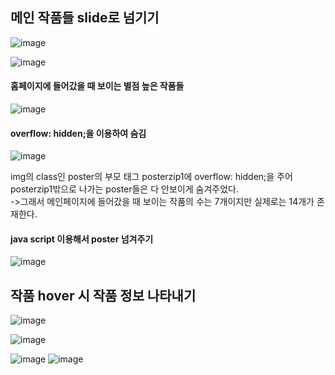 ## 메인 작품들 slide로 넘기기 

![image](https://user-images.githubusercontent.com/122864238/231421266-b3dd8229-0254-4094-8026-fe5c447a6e62.png)

![image](https://user-images.githubusercontent.com/122864238/231422238-5cb5c2c1-7ec4-4394-991d-84e77a33b457.png)


#### 홈페이지에 들어갔을 때 보이는 별점 높은 작품들
![image](https://user-images.githubusercontent.com/122864238/231421623-f451846d-ccc8-4924-9254-f147ecb01d1c.png)

#### overflow: hidden;을 이용하여 숨김
![image](https://user-images.githubusercontent.com/122864238/231422553-21ab10ab-0514-48b0-a423-e12090f204af.png)

img의 class인 poster의 부모 태그 posterzip1에 overflow: hidden;을 주어 posterzip1밖으로 나가는 poster들은 다 안보이게 숨겨주었다.      
->그래서 메인페이지에 들어갔을 때 보이는 작품의 수는 7개이지만 실제로는 14개가 존재한다.

#### java script 이용해서 poster 넘겨주기
![image](https://user-images.githubusercontent.com/122864238/231423384-c675043d-5eb2-45e6-be3f-25cbf87b1461.png)


## 작품 hover 시 작품 정보 나타내기
![image](https://user-images.githubusercontent.com/122864238/231425942-4952e530-63cd-4109-adea-e5058039937e.png)

![image](https://user-images.githubusercontent.com/122864238/231426229-407dd3d0-934b-4719-82dd-7a2bb8483298.png)


![image](https://user-images.githubusercontent.com/122864238/231426278-36fd9542-4b20-4182-9e7a-f6c27e747348.png)
![image](https://user-images.githubusercontent.com/122864238/231426316-569f9960-4afb-4a1c-acec-0786ca84b11a.png)
